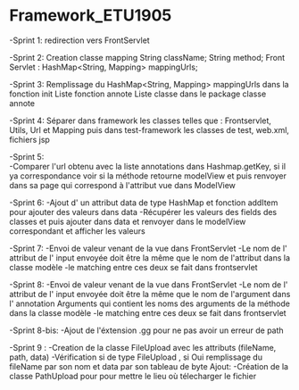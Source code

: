 # Framework_ETU1905
 
-Sprint 1:
redirection vers FrontServlet   

-Sprint 2:
Creation classe mapping 
    String className;
    String method;
Front Servlet :
    HashMap<String, Mapping> mappingUrls;  

-Sprint 3:
    Remplissage du  HashMap<String, Mapping> mappingUrls dans la fonction init
    Liste fonction annote
    Liste classe dans le package classe annote
    
-Sprint 4:
    Séparer dans framework les classes telles que : Frontservlet, Utils, Url et Mapping puis dans test-framework les classes de test, web.xml, fichiers jsp

-Sprint 5:  
    -Comparer l'url obtenu avec la liste annotations dans Hashmap.getKey, si il ya correspondance voir si la méthode retourne modelView et puis renvoyer dans sa page qui correspond à l'attribut vue dans ModelView

-Sprint 6:
    -Ajout d' un attribut data de type HashMap et fonction addItem pour ajouter des valeurs dans data
    -Récupérer les valeurs des fields des classes et puis ajouter dans data et renvoyer dans le modelView correspondant et afficher les valeurs
    
-Sprint 7:
    -Envoi de valeur venant de la vue dans FrontServlet
    -Le nom de l' attribut de l' input envoyée doit être la même que le nom de l'attribut dans la classe modèle 
    -le matching entre ces deux se fait dans frontservlet


-Sprint 8:
    -Envoi de valeur venant de la vue dans FrontServlet 
    -Le nom de l' attribut de l' input envoyée doit être la même que le nom de l'argument dans l' annotation Arguments qui contient les noms des arguments de la méthode dans la classe modèle 
    -le matching entre ces deux se fait dans frontservlet


-Sprint 8-bis:
    -Ajout de l'éxtension .gg pour ne pas avoir un erreur de path


-Sprint 9 :
    -Creation de la classe FileUpload avec les attributs (fileName, path, data)
    -Vérification si de type FileUpload , si Oui remplissage du fileName par son nom et data par son tableau de byte
    Ajout:  -Création de la classe PathUpload pour pour mettre le lieu où télecharger le fichier 